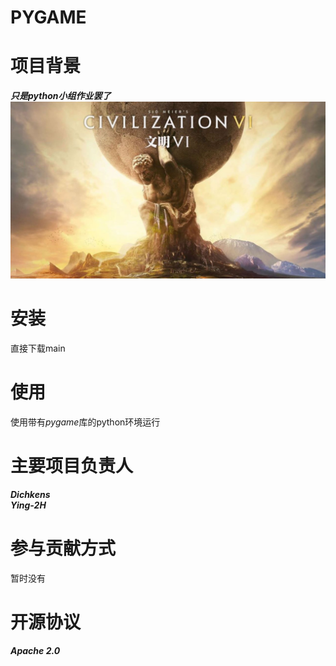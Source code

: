 # PYGAME
# 项目背景
***只是python小组作业罢了***
[![文明6](game/image/logo.jpg "照搬的文明6封面")](https://github.com/Dichkens/PYGAME/blob/main/game/image/logo.jpg)
# 安装
直接下载main
# 使用
使用带有*pygame*库的python环境运行
# 主要项目负责人
***Dichkens***  
***Ying-2H***
# 参与贡献方式
暂时没有
# 开源协议
***Apache 2.0***
